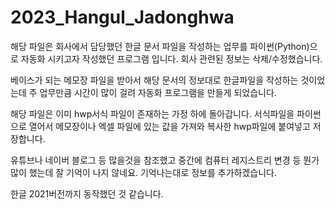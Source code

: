 # 2023_Hangul_Jadonghwa

해당 파일은 회사에서 담당했던 한글 문서 파일을 작성하는 업무를 파이썬(Python)으로 자동화 시키고자 작성했던 프로그램 입니다. 
회사 관련된 정보는 삭제/수정했습니다.

베이스가 되는 메모장 파일을 받아서 해당 문서의 정보대로 한글파일을 작성하는 것이었는데
주 업무만큼 시간이 많이 걸려 자동화 프로그램을 만들게 되었습니다.

해당 파일은 이미 hwp서식 파일이 존재하는 가정 하에 돌아갑니다.
서식파일을 파이썬으로 열어서 메모장이나 엑셀 파일에 있는 값을 가져와 복사한 hwp파일에 붙여넣고 저장합니다.

유튜브나 네이버 블로그 등 많을것을 참조했고 중간에 컴퓨터 레지스트리 변경 등 뭔가 많이 했는데 잘 기억이 나지 않네요.
기억나는대로 정보를 추가하겠습니다.

한글 2021버전까지 동작했던 것 같습니다.
